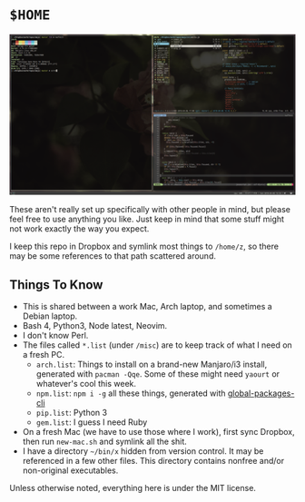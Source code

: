 # `$HOME`

![screenshot](/screenshot.png?raw=true)

These aren't really set up specifically with other people in mind, but
please feel free to use anything you like. Just keep in mind that some
stuff might not work exactly the way you expect.

I keep this repo in Dropbox and symlink most things to `/home/z`, so there
may be some references to that path scattered around.

## Things To Know

* This is shared between a work Mac, Arch laptop, and sometimes a Debian laptop.
* Bash 4, Python3, Node latest, Neovim.
* I don't know Perl.
* The files called `*.list` (under `/misc`) are to keep track of what I need on a fresh PC.
  * `arch.list`: Things to install on a brand-new Manjaro/i3 install, generated with `pacman -Qqe`. Some of these might need `yaourt` or whatever's cool this week.
  * `npm.list`: `npm i -g` all these things, generated with [global-packages-cli](https://npmjs.org/package/global-packages-cli)
  * `pip.list`: Python 3
  * `gem.list`: I guess I need Ruby
* On a fresh Mac (we have to use those where I work), first sync Dropbox, then run `new-mac.sh` and symlink all the shit.
* I have a directory `~/bin/x` hidden from version control. It may be referenced
  in a few other files. This directory contains nonfree and/or non-original
  executables.

Unless otherwise noted, everything here is under the MIT license.
